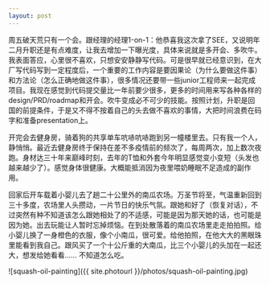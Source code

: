```yaml
---
layout: post
---
```


周五破天荒只有一个会。跟经理的经理1-on-1：他恭喜我这次拿了SEE，又说明年二月升职还是有点难度，让我去增加一下曝光度，具体来说就是多开会、多吹牛。我表面答应，心里很不喜欢，只想安安静静写代码。可是很早就已经意识到，在大厂写代码写到一定程度后，一个重要的工作内容是要因果论（为什么要做这件事）和方法论（怎么正确地做这件事），很多情况还要带一些junior工程师来一起完成项目。我现在感觉到代码提交量比一年前要少很多，更多的时间用来写各种各样的design/PRD/roadmap和开会。吹牛变成必不可少的技能。按照计划，升职是回国的前提条件，于是又不得不按着自己的头去做不喜欢的事情，大把时间浪费在码字和准备presentation上。

开完会去健身房，骑着狗的共享单车吭哧吭哧跑到另一幢楼里去。只有我一个人，静悄悄。最近去健身房终于保持在差不多疫情前的频次了，每周两次，加上数次夜跑。身材达三十年来巅峰时刻，去年的T恤和外套今年明显感觉变小变短（头发也越来越少了）。感觉身体很健康。大概能抵消因为夜里喂奶睡眠不足造成的副作用。

回家后开车载着小婴儿去了趟二十公里外的南瓜农场。万圣节将至，气温重新回到三十多度，农场里人头攒动，一片节日的快乐气氛。跟她和好了（恢复对话），不过突然有种不知道该怎么跟她相处了的不适感，可能是因为那天她的话，也可能是因为她。出去玩能让人暂时忘掉烦恼。在到处散落着的南瓜农场里走走拍拍照。给小婴儿换了一身橙色的衣服，像个小南瓜，很可爱。给他拍照，在他大大的黑眼珠里能看到我自己。跟风买了一个十公斤重的大南瓜，比三个小婴儿的头加在一起还大，想发给她看看…… 不知道怎么吃。

![squash-oil-painting]({{ site.photourl }}/photos/squash-oil-painting.jpg)